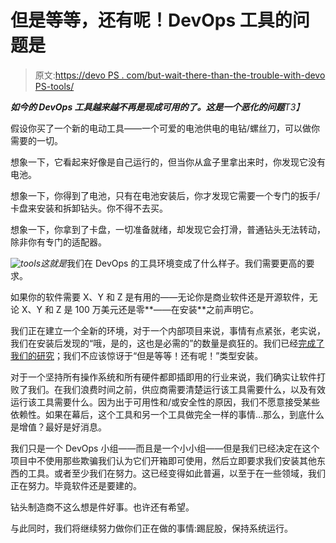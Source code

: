 # 但是等等，还有呢！DevOps 工具的问题是

> 原文:[https://devo PS . com/but-wait-there-than-the-trouble-with-devo PS-tools/](https://devops.com/but-wait-theres-more-the-trouble-with-devops-tools/)

***如今的 DevOps 工具越来越不再是现成可用的了。这是一个恶化的问题**T3】*

假设你买了一个新的电动工具——一个可爱的电池供电的电钻/螺丝刀，可以做你需要的一切。

想象一下，它看起来好像是自己运行的，但当你从盒子里拿出来时，你发现它没有电池。

想象一下，你得到了电池，只有在电池安装后，你才发现它需要一个专门的扳手/卡盘来安装和拆卸钻头。你不得不去买。

想象一下，你拿到了卡盘，一切准备就绪，却发现它会打滑，普通钻头无法转动，除非你有专门的适配器。

*![tools](../Images/36fe05216462db372d157977ad5cd2e5.png)这就是*我们在 DevOps 的工具环境变成了什么样子。我们需要更高的要求。

如果你的软件需要 X、Y 和 Z 是有用的——无论你是商业软件还是开源软件，无论 X、Y 和 Z 是 100 万美元还是零**——在安装**之前声明它。

我们正在建立一个全新的环境，对于一个内部项目来说，事情有点紧张，老实说，我们在安装后发现的“哦，是的，这也是必需的”的数量是疯狂的。我们已经[完成了我们的研究](https://devops.com/the-right-devops-tool-for-the-job/)；我们不应该惊讶于“但是等等！还有呢！”类型安装。

对于一个坚持所有操作系统和所有硬件都即插即用的行业来说，我们确实让软件打败了我们。在我们浪费时间之前，供应商需要清楚运行该工具需要什么，以及有效运行该工具需要什么。因为出于可用性和/或安全性的原因，我们不愿意接受某些依赖性。如果在幕后，这个工具和另一个工具做完全一样的事情…那么，到底什么是增值？最好是好消息。

我们只是一个 DevOps 小组——而且是一个小小组——但是我们已经决定在这个项目中不使用那些欺骗我们认为它们开箱即可使用，然后立即要求我们安装其他东西的工具。或者至少我们在努力。这已经变得如此普遍，以至于在一些领域，我们正在努力。毕竟软件还是要建的。

钻头制造商不这么想是件好事。也许还有希望。

与此同时，我们将继续努力做你们正在做的事情:踢屁股，保持系统运行。